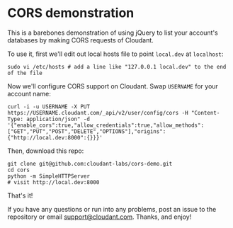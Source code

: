 # CORS demonstration

This is a barebones demonstration of using jQuery to list your account's databases by making CORS requests of Cloudant.

To use it, first we'll edit out local hosts file to point `local.dev` at `localhost`:

    sudo vi /etc/hosts # add a line like "127.0.0.1 local.dev" to the end of the file

Now we'll configure CORS support on Cloudant. Swap `USERNAME` for your account name:

    curl -i -u USERNAME -X PUT https://USERNAME.cloudant.com/_api/v2/user/config/cors -H "Content-Type: application/json" -d '{"enable_cors":true,"allow_credentials":true,"allow_methods":["GET","PUT","POST","DELETE","OPTIONS"],"origins":{"http://local.dev:8000":{}}}'

Then, download this repo:

    git clone git@github.com:cloudant-labs/cors-demo.git
    cd cors
    python -m SimpleHTTPServer
    # visit http://local.dev:8000

That's it!

If you have any questions or run into any problems, post an issue to the repository or email <support@cloudant.com>. Thanks, and enjoy!
